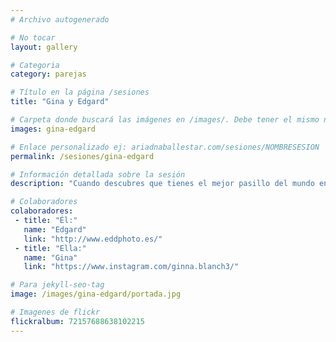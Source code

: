 ```yaml
---
# Archivo autogenerado

# No tocar
layout: gallery

# Categoria
category: parejas

# Título en la página /sesiones
title: "Gina y Edgard"

# Carpeta donde buscará las imágenes en /images/. Debe tener el mismo nombre y sin espacios
images: gina-edgard

# Enlace personalizado ej: ariadnaballestar.com/sesiones/NOMBRESESION
permalink: /sesiones/gina-edgard

# Información detallada sobre la sesión
description: "Cuando descubres que tienes el mejor pasillo del mundo en tu propia casa tienes que hacer una sesión. Un lugar mágico con una decoración navideña para hacer unas fotos de pareja súper románticas, aunque lo mejor de todo es esta pareja tan enamorada que hizo el trabajo muy fácil."

# Colaboradores
colaboradores:
 - title: "Él:"
   name: "Edgard"
   link: "http://www.eddphoto.es/"
 - title: "Ella:"
   name: "Gina"
   link: "https://www.instagram.com/ginna.blanch3/"

# Para jekyll-seo-tag
image: /images/gina-edgard/portada.jpg

# Imagenes de flickr
flickralbum: 72157688638102215
---
```

